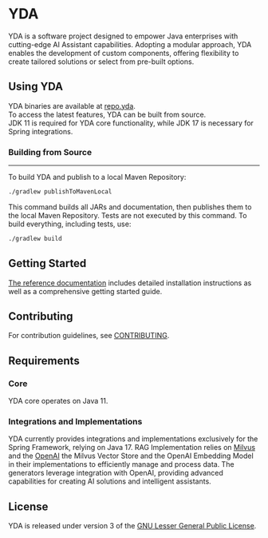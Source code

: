 

# YDA

YDA is a software project designed to empower Java enterprises with cutting-edge AI Assistant capabilities. Adopting a modular approach, YDA enables the development of custom components, offering flexibility to create tailored solutions or select from pre-built options.

## Using YDA

YDA binaries are available at [repo.yda](https://github.com/love-vector/yda).    
To access the latest features, YDA can be built from source.    
JDK 11 is required for YDA core functionality, while JDK 17 is necessary for Spring integrations.

### Building from Source
-------
To build YDA and publish to a local Maven Repository:  

```bash 
./gradlew publishToMavenLocal
 ``` 

This command builds all JARs and documentation, then publishes them to the local Maven Repository. Tests are not executed by this command. To build everything, including tests, use:  

```bash 
./gradlew build
 ```

## Getting Started

[The reference documentation](#) includes detailed installation instructions as well as a comprehensive getting started guide.

Contributing
------- 
For contribution guidelines, see [CONTRIBUTING](#).

## Requirements

### Core
YDA core operates on Java 11.

### Integrations and Implementations
YDA currently provides integrations and implementations exclusively for the Spring Framework, relying on Java 17. RAG Implementation relies on [Milvus](https://milvus.io/) and the [OpenAI](https://platform.openai.com/docs/assistants/overview) the Milvus Vector Store and the OpenAI Embedding Model in their implementations to efficiently manage and process data. The generators leverage integration with OpenAI, providing advanced capabilities for creating AI solutions and intelligent assistants.

## License
YDA is released under version 3 of the [GNU Lesser General Public License](https://www.gnu.org/licenses/lgpl-3.0-standalone.html).
